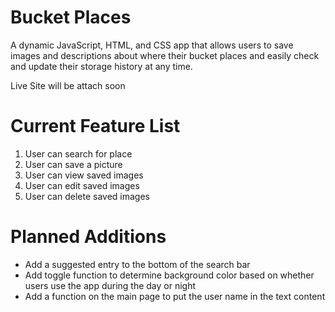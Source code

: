 # Bucket Places

A dynamic JavaScript, HTML, and CSS app that allows users to save images and descriptions about where their bucket places and easily check and update their storage history at any time.

Live Site will be attach soon

# Current Feature List

1. User can search for place
2. User can save a picture
3. User can view saved images
4. User can edit saved images
5. User can delete saved images

# Planned Additions

* Add a suggested entry to the bottom of the search bar
* Add toggle function to determine background color based on whether users use the app during the day or night
* Add a function on the main page to put the user name in the text content

